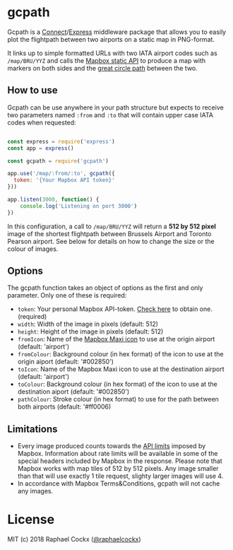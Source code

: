# gcpath

Gcpath is a [Connect](http://www.senchalabs.org/connect/)/[Express](http://expressjs.com/) middleware package that allows you to easily plot the flightpath between two airports on a static map in PNG-format.

It links up to simple formatted URLs with two IATA airport codes such as `/map/BRU/YYZ` and calls the [Mapbox static API](https://www.mapbox.com/api-documentation/#static) to produce a map with markers on both sides and the [great circle path](https://en.wikipedia.org/wiki/Great-circle_distance) between the two.

## How to use

Gcpath can be use anywhere in your path structure but expects to receive two parameters named `:from` and `:to` that will contain upper case IATA codes when requested:

```js

const express = require('express')
const app = express()

const gcpath = require('gcpath')

app.use('/map/:from/:to', gcpath({
  token: '{Your Mapbox API token}'
}))

app.listen(3000, function() {
    console.log('Listening on port 3000')
})

```
In this configuration, a call to `/map/BRU/YYZ` will return a **512 by 512 pixel** image of the shortest flightpath between Brussels Airport and Toronto Pearson airport. See below for details on how to change the size or the colour of images.

## Options

The gcpath function takes an object of options as the first and only parameter. Only one of these is required:

* `token`: Your personal Mapbox API-token. [Check here](https://www.mapbox.com/help/how-access-tokens-work/) to obtain one. (required)
* `width`: Width of the image in pixels  (default: 512)
* `height`: Height of the image in pixels  (default: 512)
* `fromIcon`: Name of the [Mapbox Maxi icon](https://www.mapbox.com/maki-icons/) to use at the origin airport (default: 'airport')
* `fromColour`: Background colour (in hex format) of the icon to use at the origin aiport (default: '#002850')
* `toIcon`: Name of the Mapbox Maxi icon to use at the destination airport (default: 'airport')
* `toColour`: Background colour (in hex format) of the icon to use at the destination aiport (default: '#002850')
* `pathColour`: Stroke colour (in hex format) to use for the path between both airports (default: '#ff0006)

## Limitations

- Every image produced counts towards the [API limits](https://www.mapbox.com/api-documentation/#rate-limits) imposed by Mapbox. Information about rate limits will be available in some of the special headers included by Mapbox in the response. Please note that Mapbox works with map tiles of 512 by 512 pixels. Any image smaller than that will use exactly 1 tile request, slighty larger images will use 4.
- In accordance with Mapbox Terms&Conditions, gcpath will not cache any images.

# License

MIT (c) 2018 Raphael Cockx ([@raphaelcockx](https://twitter.com/raphaelcockx))
